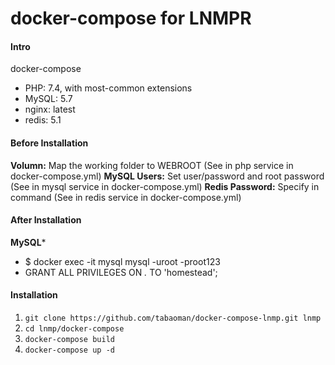 # docker-compose for LNMPR

#### Intro
docker-compose
* PHP: 7.4, with most-common extensions
* MySQL: 5.7
* nginx: latest
* redis: 5.1

#### Before Installation
**Volumn:** Map the working folder to WEBROOT (See in php service in docker-compose.yml)
**MySQL Users:** Set user/password and root password (See in mysql service in docker-compose.yml)
**Redis Password:** Specify in command (See in redis service in docker-compose.yml)

#### After Installation
**MySQL*** 
* $ docker exec -it mysql mysql -uroot -proot123
* GRANT ALL PRIVILEGES ON *.* TO 'homestead';

#### Installation

1.  `git clone https://github.com/tabaoman/docker-compose-lnmp.git lnmp`
2.  `cd lnmp/docker-compose`
3.  `docker-compose build`
4.  `docker-compose up -d`

